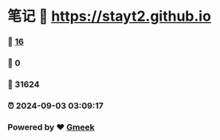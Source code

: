 # 笔记 :link: https://stayt2.github.io 
### :page_facing_up: [16](https://stayt2.github.io/tag.html) 
### :speech_balloon: 0 
### :hibiscus: 31624 
### :alarm_clock: 2024-09-03 03:09:17 
### Powered by :heart: [Gmeek](https://github.com/Meekdai/Gmeek)
